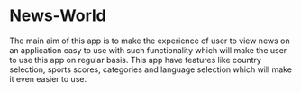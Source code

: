 # News-World
 The main aim of this app is to make the experience of user to view news on an application easy to use with such functionality which will make the user to use this app on regular basis. This app have features like country selection, sports scores, categories and language selection which will make it even easier to use.
